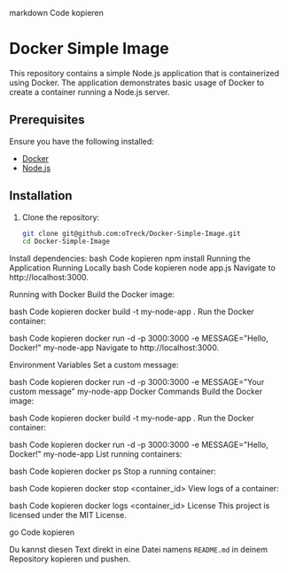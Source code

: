 markdown
Code kopieren
# Docker Simple Image

This repository contains a simple Node.js application that is containerized using Docker. The application demonstrates basic usage of Docker to create a container running a Node.js server.

## Prerequisites

Ensure you have the following installed:
- [Docker](https://docs.docker.com/get-docker/)
- [Node.js](https://nodejs.org/en/)

## Installation

1. Clone the repository:
   ```bash
   git clone git@github.com:oTreck/Docker-Simple-Image.git
   cd Docker-Simple-Image
Install dependencies:
bash
Code kopieren
npm install
Running the Application
Running Locally
bash
Code kopieren
node app.js
Navigate to http://localhost:3000.

Running with Docker
Build the Docker image:

bash
Code kopieren
docker build -t my-node-app .
Run the Docker container:

bash
Code kopieren
docker run -d -p 3000:3000 -e MESSAGE="Hello, Docker!" my-node-app
Navigate to http://localhost:3000.

Environment Variables
Set a custom message:

bash
Code kopieren
docker run -d -p 3000:3000 -e MESSAGE="Your custom message" my-node-app
Docker Commands
Build the Docker image:

bash
Code kopieren
docker build -t my-node-app .
Run the Docker container:

bash
Code kopieren
docker run -d -p 3000:3000 -e MESSAGE="Hello, Docker!" my-node-app
List running containers:

bash
Code kopieren
docker ps
Stop a running container:

bash
Code kopieren
docker stop <container_id>
View logs of a container:

bash
Code kopieren
docker logs <container_id>
License
This project is licensed under the MIT License.

go
Code kopieren

Du kannst diesen Text direkt in eine Datei namens `README.md` in deinem Repository kopieren und pushen.




